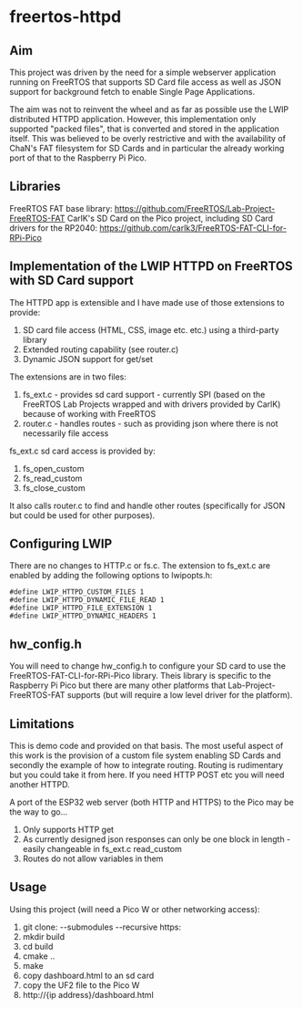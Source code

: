 # freertos-httpd

## Aim

This project was driven by the need for a simple webserver application running on FreeRTOS that supports 
SD Card file access as well as JSON support for background fetch to enable Single Page Applications. 

The aim was not to reinvent the wheel and as far as possible use the LWIP distributed HTTPD application. However, this implementation only supported "packed files", that is converted and stored in the application itself. This was believed to be overly restrictive and with the availability of ChaN's FAT filesystem for SD Cards and in particular the already working port of that to the Raspberry Pi Pico.

## Libraries

FreeRTOS FAT base library: https://github.com/FreeRTOS/Lab-Project-FreeRTOS-FAT
CarlK's SD Card on the Pico project, including SD Card drivers for the RP2040: https://github.com/carlk3/FreeRTOS-FAT-CLI-for-RPi-Pico

## Implementation of the LWIP HTTPD on FreeRTOS with SD Card support

The HTTPD app is extensible and I have made use of those extensions to provide:

1. SD card file access (HTML, CSS, image etc. etc.) using a third-party library
2. Extended routing capability (see router.c)
3. Dynamic JSON support for get/set 

The extensions are in two files:

1. fs_ext.c - provides sd card support - currently SPI (based on the FreeRTOS Lab Projects wrapped and with drivers provided by CarlK) because of working with FreeRTOS
2. router.c - handles routes - such as providing json where there is not necessarily file access

fs_ext.c sd card access is provided by:

1. fs_open_custom
2. fs_read_custom
3. fs_close_custom

It also calls router.c to find and handle other routes (specifically for JSON but could be used for other purposes).

## Configuring LWIP

There are no changes to HTTP.c or fs.c. The extension to fs_ext.c are enabled by adding the following options
to lwipopts.h:

    #define LWIP_HTTPD_CUSTOM_FILES 1
    #define LWIP_HTTPD_DYNAMIC_FILE_READ 1
    #define LWIP_HTTPD_FILE_EXTENSION 1
    #define LWIP_HTTPD_DYNAMIC_HEADERS 1

## hw_config.h

You will need to change hw_config.h to configure your SD card to use the FreeRTOS-FAT-CLI-for-RPi-Pico library. Theis library is specific to the Raspberry Pi Pico but there are many other platforms that Lab-Project-FreeRTOS-FAT supports (but will require a low level driver for the platform).

## Limitations

This is demo code and provided on that basis. The most useful aspect of this work is the provision of a custom file system enabling SD Cards and secondly the example of how to integrate routing. Routing is rudimentary but you could take it from here. If you need HTTP POST etc you will need another HTTPD.

A port of the ESP32 web server (both HTTP and HTTPS) to the Pico may be the way to go...

1. Only supports HTTP get
2. As currently designed json responses can only be one block in length - easily changeable in fs_ext.c read_custom
3. Routes do not allow variables in them

## Usage

Using this project (will need a Pico W or other networking access):

1. git clone: --submodules --recursive https:
2. mkdir build
3. cd build
4. cmake ..
5. make
6. copy dashboard.html to an sd card
6. copy the UF2 file to the Pico W
7. http://{ip address}/dashboard.html


